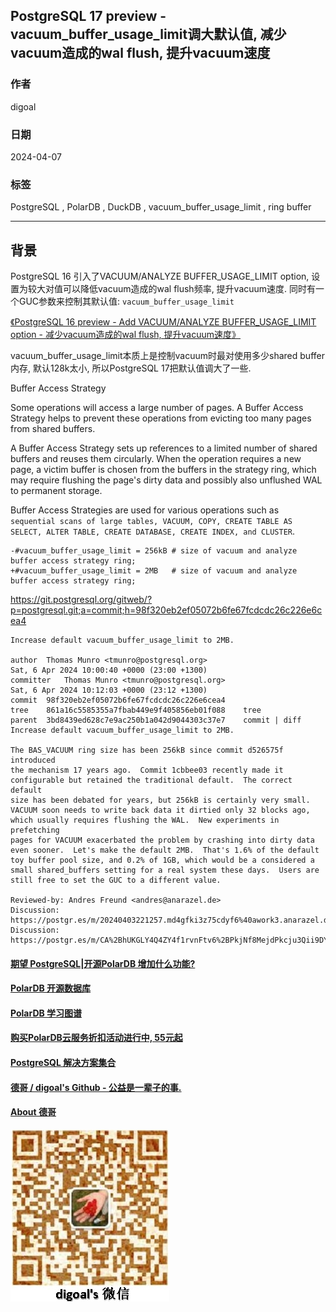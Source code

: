 ## PostgreSQL 17 preview - vacuum_buffer_usage_limit调大默认值, 减少vacuum造成的wal flush, 提升vacuum速度     
                                                                                                            
### 作者                                                                                                            
digoal                                                                                                            
                                                                                                            
### 日期                                                                                                            
2024-04-07                                                                                                  
                                                                                                            
### 标签                                                                                                            
PostgreSQL , PolarDB , DuckDB , vacuum_buffer_usage_limit , ring buffer   
                                                                                                            
----                                                                                                            
                                                                                                            
## 背景      
PostgreSQL 16 引入了VACUUM/ANALYZE BUFFER_USAGE_LIMIT option, 设置为较大对值可以降低vacuum造成的wal flush频率, 提升vacuum速度. 同时有一个GUC参数来控制其默认值: `vacuum_buffer_usage_limit`    
  
[《PostgreSQL 16 preview - Add VACUUM/ANALYZE BUFFER_USAGE_LIMIT option - 减少vacuum造成的wal flush, 提升vacuum速度》](../202304/20230407_03.md)    
  
vacuum_buffer_usage_limit本质上是控制vacuum时最对使用多少shared buffer内存, 默认128k太小, 所以PostgreSQL 17把默认值调大了一些.    
  
Buffer Access Strategy   
  
Some operations will access a large number of pages. A Buffer Access Strategy helps to prevent these operations from evicting too many pages from shared buffers.  
  
A Buffer Access Strategy sets up references to a limited number of shared buffers and reuses them circularly. When the operation requires a new page, a victim buffer is chosen from the buffers in the strategy ring, which may require flushing the page's dirty data and possibly also unflushed WAL to permanent storage.  
  
Buffer Access Strategies are used for various operations such as `sequential scans of large tables, VACUUM, COPY, CREATE TABLE AS SELECT, ALTER TABLE, CREATE DATABASE, CREATE INDEX, and CLUSTER`.    
  
```  
-#vacuum_buffer_usage_limit = 256kB # size of vacuum and analyze buffer access strategy ring;  
+#vacuum_buffer_usage_limit = 2MB   # size of vacuum and analyze buffer access strategy ring;  
```  
  
https://git.postgresql.org/gitweb/?p=postgresql.git;a=commit;h=98f320eb2ef05072b6fe67fcdcdc26c226e6cea4  
```  
Increase default vacuum_buffer_usage_limit to 2MB.  
  
author	Thomas Munro <tmunro@postgresql.org>	  
Sat, 6 Apr 2024 10:00:40 +0000 (23:00 +1300)  
committer	Thomas Munro <tmunro@postgresql.org>	  
Sat, 6 Apr 2024 10:12:03 +0000 (23:12 +1300)  
commit	98f320eb2ef05072b6fe67fcdcdc26c226e6cea4  
tree	861a16c5585355a7fbab449e9f405856eb01f088	tree  
parent	3bd8439ed628c7e9ac250b1a042d9044303c37e7	commit | diff  
Increase default vacuum_buffer_usage_limit to 2MB.  
  
The BAS_VACUUM ring size has been 256kB since commit d526575f introduced  
the mechanism 17 years ago.  Commit 1cbbee03 recently made it  
configurable but retained the traditional default.  The correct default  
size has been debated for years, but 256kB is certainly very small.  
VACUUM soon needs to write back data it dirtied only 32 blocks ago,  
which usually requires flushing the WAL.  New experiments in prefetching  
pages for VACUUM exacerbated the problem by crashing into dirty data  
even sooner.  Let's make the default 2MB.  That's 1.6% of the default  
toy buffer pool size, and 0.2% of 1GB, which would be a considered a  
small shared_buffers setting for a real system these days.  Users are  
still free to set the GUC to a different value.  
  
Reviewed-by: Andres Freund <andres@anarazel.de>  
Discussion: https://postgr.es/m/20240403221257.md4gfki3z75cdyf6%40awork3.anarazel.de  
Discussion: https://postgr.es/m/CA%2BhUKGLY4Q4ZY4f1rvnFtv6%2BPkjNf8MejdPkcju3Qii9DYqqcQ%40mail.gmail.com  
```  
  
  
#### [期望 PostgreSQL|开源PolarDB 增加什么功能?](https://github.com/digoal/blog/issues/76 "269ac3d1c492e938c0191101c7238216")
  
  
#### [PolarDB 开源数据库](https://openpolardb.com/home "57258f76c37864c6e6d23383d05714ea")
  
  
#### [PolarDB 学习图谱](https://www.aliyun.com/database/openpolardb/activity "8642f60e04ed0c814bf9cb9677976bd4")
  
  
#### [购买PolarDB云服务折扣活动进行中, 55元起](https://www.aliyun.com/activity/new/polardb-yunparter?userCode=bsb3t4al "e0495c413bedacabb75ff1e880be465a")
  
  
#### [PostgreSQL 解决方案集合](../201706/20170601_02.md "40cff096e9ed7122c512b35d8561d9c8")
  
  
#### [德哥 / digoal's Github - 公益是一辈子的事.](https://github.com/digoal/blog/blob/master/README.md "22709685feb7cab07d30f30387f0a9ae")
  
  
#### [About 德哥](https://github.com/digoal/blog/blob/master/me/readme.md "a37735981e7704886ffd590565582dd0")
  
  
![digoal's wechat](../pic/digoal_weixin.jpg "f7ad92eeba24523fd47a6e1a0e691b59")
  
